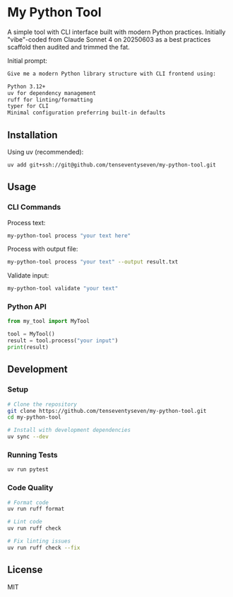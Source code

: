 # My Python Tool

A simple tool with CLI interface built with modern Python practices. Initially "vibe"-coded from Claude Sonnet 4 on 20250603 as a best practices scaffold then audited and trimmed the fat.

Initial prompt:

```txt
Give me a modern Python library structure with CLI frontend using:

Python 3.12+
uv for dependency management
ruff for linting/formatting
typer for CLI
Minimal configuration preferring built-in defaults
```

## Installation

Using uv (recommended):

```bash
uv add git+ssh://git@github.com/tenseventyseven/my-python-tool.git
```

## Usage

### CLI Commands

Process text:

```bash
my-python-tool process "your text here"
```

Process with output file:

```bash
my-python-tool process "your text" --output result.txt
```

Validate input:

```bash
my-python-tool validate "your text"
```

### Python API

```python
from my_tool import MyTool

tool = MyTool()
result = tool.process("your input")
print(result)
```

## Development

### Setup

```bash
# Clone the repository
git clone https://github.com/tenseventyseven/my-python-tool.git
cd my-python-tool

# Install with development dependencies
uv sync --dev
```

### Running Tests

```bash
uv run pytest
```

### Code Quality

```bash
# Format code
uv run ruff format

# Lint code
uv run ruff check

# Fix linting issues
uv run ruff check --fix
```

## License

MIT
